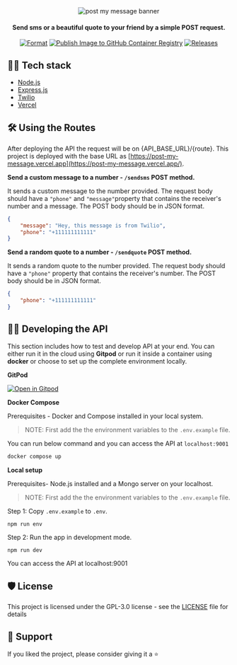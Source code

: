 <div align="center">

<img src="https://user-images.githubusercontent.com/51878265/218022991-bf87fcdb-973f-4dd2-8c9f-1aa887c92ae4.png" alt = "post my message banner">

<h4>Send sms or a beautiful quote to your friend by a simple POST request.</h4>

[![Format](https://github.com/Pradumnasaraf/Post-My-Message/actions/workflows/prettier.yml/badge.svg)](https://github.com/Pradumnasaraf/Post-My-Message/actions/workflows/prettier.yml) [![Publish Image to GitHub Container Registry](https://github.com/Pradumnasaraf/Post-My-Message/actions/workflows/publish-ghcr.yml/badge.svg)](https://github.com/Pradumnasaraf/Post-My-Message/actions/workflows/publish-ghcr.yml) [![Releases](https://github.com/Pradumnasaraf/Post-My-Message/actions/workflows/releases.yml/badge.svg)](https://github.com/Pradumnasaraf/Post-My-Message/actions/workflows/releases.yml)

</div>

## 👨‍💻 Tech stack

- [Node.js](https://nodejs.org/en/)
- [Express.js](https://expressjs.com/)
- [Twilio](https://www.twilio.com/)
- [Vercel](https://vercel.com/)

## 🛠️ Using the Routes

After deploying the API the request will be on {API_BASE_URL}/{route}. This project is deployed with the base URL as [https://post-my-message.vercel.app](https://post-my-message.vercel.app/).

**Send a custom message to a number - `/sendsms` POST method.**

It sends a custom message to the number provided. The request body should have a `"phone"` and `"message"`property that contains the receiver's number and a message. The POST body should be in JSON format.

<!-- Note: Sender's number will be your Twilio number, which you configure in the [.env](/.env_sample) -->

```JSON
{
    "message": "Hey, this message is from Twilio",
    "phone": "+111111111111"
}
```

**Send a random quote to a number - `/sendquote` POST method.**

It sends a random quote to the number provided. The request body should have a `"phone"` property that contains the receiver's number. The POST body should be in JSON format.

```JSON
{
    "phone": "+111111111111"
}
```

## 👨‍💻 Developing the API

This section includes how to test and develop API at your end. You can either run it in the cloud using **Gitpod** or run it inside a container using **docker** or choose to set up the complete environment locally.

**GitPod**

[![Open in Gitpod](https://gitpod.io/button/open-in-gitpod.svg)](https://gitpod.io/#https://github.com/Pradumnasaraf/Post-My-Message)

**Docker Compose**

Prerequisites - Docker and Compose installed in your local system.

> NOTE: First add the the environment variables to the `.env.example` file.

You can run below command and you can access the API at `localhost:9001`

```bash
docker compose up
```

**Local setup**

Prerequisites- Node.js installed and a Mongo server on your localhost.

> NOTE: First add the the environment variables to the `.env.example` file.

Step 1: Copy `.env.example` to `.env`.

```
npm run env
```

Step 2: Run the app in development mode.

```
npm run dev
```

You can access the API at localhost:9001

## 🛡️ License

This project is licensed under the GPL-3.0 license - see the [LICENSE](LICENSE) file for details

## 🤝 Support

If you liked the project, please consider giving it a ⭐️
